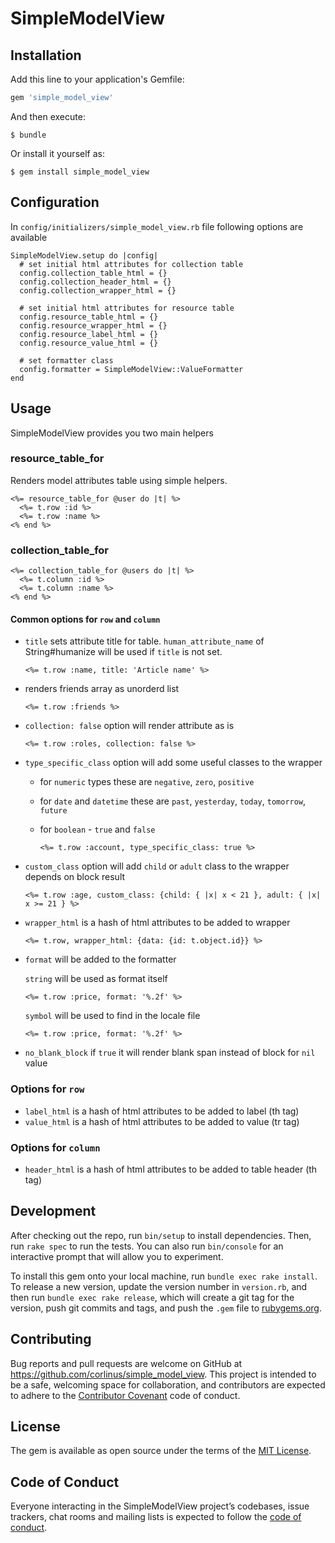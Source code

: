 # SimpleModelView

## Installation

Add this line to your application's Gemfile:

```ruby
gem 'simple_model_view'
```

And then execute:

    $ bundle

Or install it yourself as:

    $ gem install simple_model_view

## Configuration

  In `config/initializers/simple_model_view.rb` file following options are available

    SimpleModelView.setup do |config|
      # set initial html attributes for collection table
      config.collection_table_html = {}
      config.collection_header_html = {}
      config.collection_wrapper_html = {}

      # set initial html attributes for resource table
      config.resource_table_html = {}
      config.resource_wrapper_html = {}
      config.resource_label_html = {}
      config.resource_value_html = {}

      # set formatter class
      config.formatter = SimpleModelView::ValueFormatter
    end

## Usage

SimpleModelView provides you two main helpers

### resource_table_for

Renders model attributes table using simple helpers.

    <%= resource_table_for @user do |t| %>
      <%= t.row :id %>
      <%= t.row :name %>
    <% end %>

### collection_table_for

    <%= collection_table_for @users do |t| %>
      <%= t.column :id %>
      <%= t.column :name %>
    <% end %>

#### Common options for `row` and `column`

* `title` sets attribute title for table. `human_attribute_name` of String#humanize will be used if `title` is not set.

    `<%= t.row :name, title: 'Article name' %>`

* renders friends array as unorderd list

    `<%= t.row :friends %>`

* `collection: false` option will render attribute as is

    `<%= t.row :roles, collection: false %>`

* `type_specific_class` option will add some useful classes to the wrapper
  * for `numeric` types these are `negative`, `zero`, `positive`
  * for `date` and `datetime` these are `past`, `yesterday`, `today`, `tomorrow`, `future`
  * for `boolean` - `true` and `false`

    `<%= t.row :account, type_specific_class: true %>`

* `custom_class` option will add `child` or `adult` class to the wrapper depends on block result

    `<%= t.row :age, custom_class: {child: { |x| x < 21 }, adult: { |x| x >= 21 } %>`

* `wrapper_html` is a hash of html attributes to be added to wrapper

    `<%= t.row, wrapper_html: {data: {id: t.object.id}} %>`

* `format` will be added to the formatter

  `string` will be used as format itself

    `<%= t.row :price, format: '%.2f' %>`

  `symbol` will be used to find in the locale file

    `<%= t.row :price, format: '%.2f' %>`

* `no_blank_block` if `true` it will render blank span instead of block for `nil` value

### Options for `row`

* `label_html` is a hash of html attributes to be added to label (th tag)
* `value_html` is a hash of html attributes to be added to value (tr tag)

### Options for `column`

* `header_html` is a hash of html attributes to be added to table header (th tag)

## Development

After checking out the repo, run `bin/setup` to install dependencies. Then, run `rake spec` to run the tests. You can also run `bin/console` for an interactive prompt that will allow you to experiment.

To install this gem onto your local machine, run `bundle exec rake install`. To release a new version, update the version number in `version.rb`, and then run `bundle exec rake release`, which will create a git tag for the version, push git commits and tags, and push the `.gem` file to [rubygems.org](https://rubygems.org).

## Contributing

Bug reports and pull requests are welcome on GitHub at https://github.com/corlinus/simple_model_view. This project is intended to be a safe, welcoming space for collaboration, and contributors are expected to adhere to the [Contributor Covenant](http://contributor-covenant.org) code of conduct.

## License

The gem is available as open source under the terms of the [MIT License](https://opensource.org/licenses/MIT).

## Code of Conduct

Everyone interacting in the SimpleModelView project’s codebases, issue trackers, chat rooms and mailing lists is expected to follow the [code of conduct](https://github.com/corlinus/simple_model_view/blob/master/CODE_OF_CONDUCT.md).
